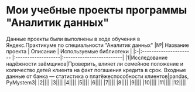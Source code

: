 # Мои учебные проекты программы "Аналитик данных"
Данные проекты были выполнены в ходе обучения в Яндекс.Практикуме по специальности "Аналитик данных"
|№| Название проекта       | Описание           | Используемые библиотеки  |
|:-|:---------------------- |:-------------------|:-------------------------|
|1|Исследование надёжности заёмщиков|Проверить, влияет ли семейное положение и количество детей клиента на факт погашения кредита в срок. Входные данные от банка — статистика о платёжеспособности клиентов|pandas, PyMystem3|
|2||||
|3||||
|4||||
|5||||
|6||||
|7||||
|8||||
|9||||
|10||||
|11||||
|12||||
